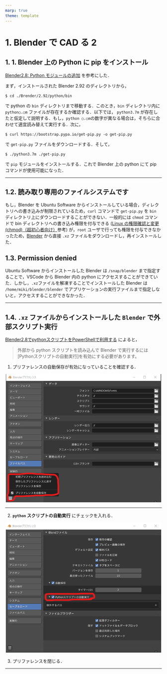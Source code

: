```yaml
---
marp: true
theme: template
---
```


# 1. Blender で CAD る 2

## 1. 1. Blender 上の Python に pip をインストール

[Blender2.8: Python モジュールの追加](https://demura.net/misc/18383.html) を参考にした．

まず，インストールされた Blender 2.92 のディレクトリから，

```
$ cd ./Brender/2.92/python/bin
```

で python の `bin` ディレクトリまで移動する．このとき，`bin` ディレクトリ内に `python○.○m` ファイルが存在するか確認する．以下では， `python3.7m` が存在したと仮定して説明する．もし，`python ○.○m`の数字が異なる場合は，そちらに合わせて適宜読み替えて実行する．次に，

```
$ curl https://bootstrap.pypa.io/get-pip.py -o get-pip.py
```

で `get-pip.py` ファイルをダウンロードする．そして，

```
$ ./python3.7m ./get-pip.py
```

で `pip` モジュールをインストールする．これで Blender 上の python にて pip コマンドが使用可能になった．

---

## 1.2. 読み取り専用のファイルシステムです

もし，Blender を Ubuntu Software からインストールしている場合，ディレクトリへの書き込みが制限されているため，`curl` コマンドで `get-pip.py` を `bin` ディレクトリ上にダウンロードすることができない．一般的には `chmod` コマンドで bin ディレクトリへの書き込み権限を付与できる ([Linux の権限確認と変更(chmod)（超初心者向け）](https://qiita.com/shisama/items/5f4c4fa768642aad9e06)参考) が，`root` ユーザで行っても権限を付与できなかったため，[Blender](https://www.blender.org/download/) から直接 `.xz` ファイルをダウンロードし，再インストールした．

## 1.3. Permission denied

Ubuntu Software からインストールした Blender は `/snap/blender` まで指定することで，VSCode から Blender 内の python にアクセスすることができていた．しかし，`.xz`ファイルを解凍することでインストールした Blender は `/home/miki/blender/blender` でアプリケーションの実行ファイルまで指定しないと，アクセスすることができなかった．

---

## 1.4. `.xz` ファイルからインストールした `Blender` で外部スクリプト実行

[Blender2.8でpythonスクリプトをPowerShellで利用する](https://bluebirdofoz.hatenablog.com/entry/2019/09/03/090414) によると，
> 外部から python スクリプトを読み込んで Blender で実行するには[Pythonスクリプトの自動実行]を有効にする必要があります。

1. プリファレンスの自動保存が有効になっていることを確認する．

<div align="center">
<img src="https://raw.githubusercontent.com/rurusasu/Diary/master/%E7%94%BB%E5%83%8F/2021_0531/%E8%87%AA%E5%8B%95%E4%BF%9D%E5%AD%98.png" width=500>
</div>

---

2. **`python` スクリプトの自動実行** にチェックを入れる．

<div align="center">
<img src="https://raw.githubusercontent.com/rurusasu/Diary/master/%E7%94%BB%E5%83%8F/2021_0531/python%E3%82%B9%E3%82%AF%E3%83%AA%E3%83%97%E3%83%88%E3%81%AE%E8%87%AA%E5%8B%95%E5%AE%9F%E8%A1%8C.png" width=500>
</div>

3. プリファレンスを閉じる．

---

